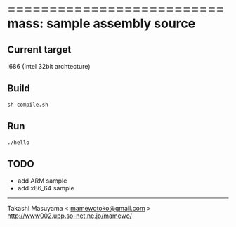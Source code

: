 ==========================
mass: sample assembly source
==========================

Current target
--------------
i686 (Intel 32bit archtecture)


Build
--------------

    sh compile.sh

Run
--------------

    ./hello

TODO
-------------
- add ARM sample
- add x86_64 sample

----
Takashi Masuyama < mamewotoko@gmail.com >  
http://www002.upp.so-net.ne.jp/mamewo/

